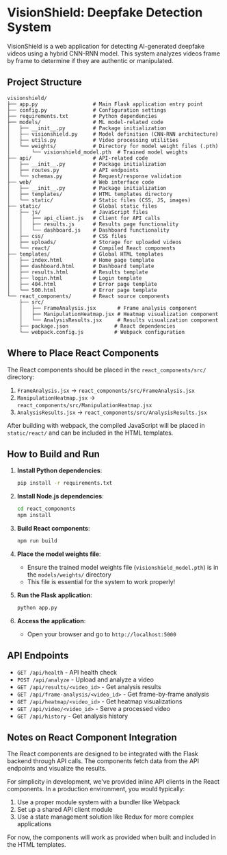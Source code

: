 # VisionShield: Deepfake Detection System

VisionShield is a web application for detecting AI-generated deepfake videos using a hybrid CNN-RNN model. This system analyzes videos frame by frame to determine if they are authentic or manipulated.

## Project Structure

```
visionshield/
├── app.py                  # Main Flask application entry point
├── config.py               # Configuration settings
├── requirements.txt        # Python dependencies
├── models/                 # ML model-related code
│   ├── __init__.py         # Package initialization
│   ├── visionshield.py     # Model definition (CNN-RNN architecture)
│   ├── utils.py            # Video processing utilities
│   └── weights/            # Directory for model weight files (.pth)
│       └── visionshield_model.pth  # Trained model weights
├── api/                    # API-related code
│   ├── __init__.py         # Package initialization
│   ├── routes.py           # API endpoints
│   └── schemas.py          # Request/response validation
├── web/                    # Web interface code
│   ├── __init__.py         # Package initialization
│   ├── templates/          # HTML templates directory
│   └── static/             # Static files (CSS, JS, images)
├── static/                 # Global static files
│   ├── js/                 # JavaScript files
│   │   ├── api_client.js   # Client for API calls
│   │   ├── results.js      # Results page functionality
│   │   └── dashboard.js    # Dashboard functionality
│   ├── css/                # CSS files
│   ├── uploads/            # Storage for uploaded videos
│   └── react/              # Compiled React components
├── templates/              # Global HTML templates
│   ├── index.html          # Home page template
│   ├── dashboard.html      # Dashboard template
│   ├── results.html        # Results template
│   ├── login.html          # Login template
│   ├── 404.html            # Error page template
│   └── 500.html            # Error page template
└── react_components/       # React source components
    ├── src/
    │   ├── FrameAnalysis.jsx       # Frame analysis component
    │   ├── ManipulationHeatmap.jsx # Heatmap visualization component
    │   └── AnalysisResults.jsx     # Results visualization component
    ├── package.json               # React dependencies
    └── webpack.config.js          # Webpack configuration
```

## Where to Place React Components

The React components should be placed in the `react_components/src/` directory:

1. `FrameAnalysis.jsx` → `react_components/src/FrameAnalysis.jsx`
2. `ManipulationHeatmap.jsx` → `react_components/src/ManipulationHeatmap.jsx`
3. `AnalysisResults.jsx` → `react_components/src/AnalysisResults.jsx`

After building with webpack, the compiled JavaScript will be placed in `static/react/` and can be included in the HTML templates.

## How to Build and Run

1. **Install Python dependencies**:
   ```bash
   pip install -r requirements.txt
   ```

2. **Install Node.js dependencies**:
   ```bash
   cd react_components
   npm install
   ```

3. **Build React components**:
   ```bash
   npm run build
   ```

4. **Place the model weights file**:
   - Ensure the trained model weights file (`visionshield_model.pth`) is in the `models/weights/` directory
   - This file is essential for the system to work properly!

5. **Run the Flask application**:
   ```bash
   python app.py
   ```

6. **Access the application**:
   - Open your browser and go to `http://localhost:5000`

## API Endpoints

- `GET /api/health` - API health check
- `POST /api/analyze` - Upload and analyze a video
- `GET /api/results/<video_id>` - Get analysis results
- `GET /api/frame-analysis/<video_id>` - Get frame-by-frame analysis
- `GET /api/heatmap/<video_id>` - Get heatmap visualizations
- `GET /api/video/<video_id>` - Serve a processed video
- `GET /api/history` - Get analysis history

## Notes on React Component Integration

The React components are designed to be integrated with the Flask backend through API calls. The components fetch data from the API endpoints and visualize the results.

For simplicity in development, we've provided inline API clients in the React components. In a production environment, you would typically:

1. Use a proper module system with a bundler like Webpack
2. Set up a shared API client module
3. Use a state management solution like Redux for more complex applications

For now, the components will work as provided when built and included in the HTML templates.